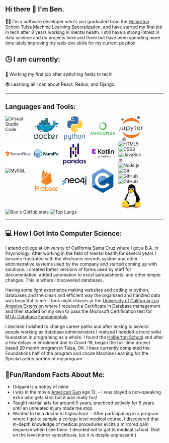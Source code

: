 ## Hi there 👋 I'm Ben.

👨‍🎓 I'm a software developer who's just graduated from the [Holberton School Tulsa](https://www.holbertonschool.com/) Machine Learning Specialization, and have started my first job in tech after 8 years working in mental health.
I still have a strong intrest in data science and do projects here and there but have been spending more time lately improving my web-dev skills for my current position.

## 🕒 I am currently:

💼 Working my first job after switching fields to tech!

📚 Learning all I can about React, Redux, and Django.

---

## Languages and Tools:

[<img align="left" alt="Visual Studio Code" width="80px" src="https://cdn.jsdelivr.net/gh/devicons/devicon/icons/vscode/vscode-original-wordmark.svg" style="padding-right:10px;" />](https://code.visualstudio.com/ "Visual Studio ")
[<img align="left" alt="Docker" width="80px" src="https://raw.githubusercontent.com/devicons/devicon/1119b9f84c0290e0f0b38982099a2bd027a48bf1/icons/docker/docker-original-wordmark.svg" style="padding-right:10px;" />](https://www.docker.com/ "Docker")
[<img align="left" alt="Python" width="80px" src="https://raw.githubusercontent.com/devicons/devicon/1119b9f84c0290e0f0b38982099a2bd027a48bf1/icons/python/python-original-wordmark.svg" style="padding-right:10px;" />](https://www.python.org/ "Python")
[<img align="left" alt="Anaconda" width="80px" src="https://raw.githubusercontent.com/devicons/devicon/1119b9f84c0290e0f0b38982099a2bd027a48bf1/icons/anaconda/anaconda-original-wordmark.svg" style="padding-right:10px;" />](https://www.anaconda.com/ "Anaconda")
[<img align="left" alt="Jupyter" width="80px" src="https://raw.githubusercontent.com/devicons/devicon/1119b9f84c0290e0f0b38982099a2bd027a48bf1/icons/jupyter/jupyter-original-wordmark.svg" style="padding-right:10px;" />](https://www.python.org/ "Jupyter")
[<img align="left" alt="TensorFlow" width="80px" src="https://raw.githubusercontent.com/devicons/devicon/1119b9f84c0290e0f0b38982099a2bd027a48bf1/icons/tensorflow/tensorflow-original-wordmark.svg" style="padding-right:10px;" />](https://www.tensorflow.org/ "Tensorflow")
[<img align="left" alt="Numpy" width="80px" src="https://raw.githubusercontent.com/devicons/devicon/1119b9f84c0290e0f0b38982099a2bd027a48bf1/icons/numpy/numpy-original-wordmark.svg" style="padding-right:10px;" />](https://numpy.org/ "Numpy")
[<img align="left" alt="Pandas" width="80px" src="https://raw.githubusercontent.com/devicons/devicon/1119b9f84c0290e0f0b38982099a2bd027a48bf1/icons/pandas/pandas-original-wordmark.svg" style="padding-right:10px;" />](https://pandas.pydata.org/ "Pandas")
[<img align="left" alt="Kotlin" width="80px" src="https://raw.githubusercontent.com/devicons/devicon/1119b9f84c0290e0f0b38982099a2bd027a48bf1/icons/kotlin/kotlin-original-wordmark.svg" style="padding-right:10px;" />](https://kotlinlang.org/ "Kotlin")
[<img align="left" alt="HTML5" width="80px" src="https://cdn.jsdelivr.net/gh/devicons/devicon/icons/html5/html5-original-wordmark.svg" style="padding-right:10px;" />](https://html.spec.whatwg.org/multipage/ "HTML5")
[<img align="left" alt="CSS3" width="80px" src="https://cdn.jsdelivr.net/gh/devicons/devicon/icons/css3/css3-original-wordmark.svg" style="padding-right:10px;" />](https://www.w3.org/TR/2001/WD-css3-roadmap-20010523/ "CSS3")
[<img align="left" alt="JavaScript" width="80px" src="https://cdn.jsdelivr.net/gh/devicons/devicon/icons/javascript/javascript-original.svg" style="padding-right:10px;" />](https://www.javascript.com/ "JavaScript")
[<img align="left" alt="Node.js" width="80px" src="https://cdn.jsdelivr.net/gh/devicons/devicon/icons/nodejs/nodejs-original-wordmark.svg" style="padding-right:10px;" />](https://nodejs.org/ "Node.js")
[<img align="left" alt="MySQL" width="80px" src="https://cdn.jsdelivr.net/gh/devicons/devicon/icons/mysql/mysql-original-wordmark.svg" style="padding-right:10px;" />](https://www.mysql.com/ "MySQL")
[<img align="left" alt="Firebase" width="80px" src="https://raw.githubusercontent.com/devicons/devicon/1119b9f84c0290e0f0b38982099a2bd027a48bf1/icons/firebase/firebase-plain-wordmark.svg" style="padding-right:10px;" />](https://firebase.google.com/ "Firebase")
[<img align="left" alt="Neo4j" width="80px" src="https://raw.githubusercontent.com/devicons/devicon/1119b9f84c0290e0f0b38982099a2bd027a48bf1/icons/neo4j/neo4j-original-wordmark.svg" style="padding-right:10px;" />](https://neo4j.com/ "Neo4j")
[<img align="left" alt="C90" width="80px" src="https://raw.githubusercontent.com/devicons/devicon/1119b9f84c0290e0f0b38982099a2bd027a48bf1/icons/c/c-original.svg" style="padding-right:10px;" />](https://www.iso-9899.info/wiki/The_Standard "C90")
[<img align="left" alt="Git" width="80px" src="https://cdn.jsdelivr.net/gh/devicons/devicon/icons/git/git-original-wordmark.svg" style="padding-right:10px;" />](https://git-scm.com/ "Git")
[<img align="left" alt="GitHub" width="80px" src="https://user-images.githubusercontent.com/3369400/139447912-e0f43f33-6d9f-45f8-be46-2df5bbc91289.png" style="padding-right:10px;" />](www.github.com/#gh-light-mode-only "GitHub")
[<img align="left" alt="GitHub" width="80px" src="https://user-images.githubusercontent.com/3369400/139448065-39a229ba-4b06-434b-bc67-616e2ed80c8f.png" style="padding-right:10px;" />](www.github.com/#gh-dark-mode-only "GitHub")
[<img align="left" alt="Linux" width="80px" src="https://raw.githubusercontent.com/devicons/devicon/1119b9f84c0290e0f0b38982099a2bd027a48bf1/icons/linux/linux-original.svg" style="padding-right:10px;" />](https://www.linux.org/ "Linux")
<br />
<br />
<br />
<br />
<br />
<br />
<br />
<br />
![Ben's GitHub stats](https://github-readme-stats.vercel.app/api?username=BenDoschGit&theme=tokyonight&hide=issues&count_private=true&include_all_commits=true&show_icons=true&line_height=29) ![Top Langs](https://github-readme-stats.vercel.app/api/top-langs/?username=BenDoschGit&theme=tokyonight&langs_count=8&hide=SCSS&layout=compact)

---

## 💻 How I Got Into Computer Science:

 I attend college at University of California Santa Cruz where I got a B.A. in Psychology. After working in the field of mental health for several years I became frustrated with the electronic records system and other administrative systems used by the company and started coming up with solutions. I created better versions of forms used by staff for documentation, added automation to excel spreadsheets, and other simple changes. This is where I discovered databases.

 Having some light experience making websites and coding in python, databases and the clean and efficient way the organized and handled data was beautiful to me. I took night classes at the [University of California Los Angeles Extension](https://www.uclaextension.edu/digital-technology/data-analytics-management/certificate/database-management) where I received a Certificate in Database management and then studied on my own to pass the Microsoft Certification test for [MTA: Database Fundamentals](https://docs.microsoft.com/en-us/learn/certifications/mta-database-fundamentals/). 

 I decided I wished to change career paths and after talking to several people working as database administrators I realized I needed a more solid foundation in programing as a whole. I found the [Holberton School](https://www.holbertonschool.com/) and after a few delays in enrolment due to Covid-19, began the full-time project based 20 month program in Tulsa, OK. I have currently completed the Foundations half of the program and chose Machine Learning for the Specialization portion of my program.
  
## 🎉Fun/Random Facts About Me:
  * Origami is a hobby of mine.
  * I was in the movie [American Gun](https://www.imdb.com/title/tt0416471/?ref_=ttfc_fc_tt) age 12. - I was played a non-speaking extra who gets shot but it was really fun!
  * Taught martial arts for around 5 years, practiced actively for 6 years until an unrelated injury made me stop.
  * Wanted to be a doctor in highschool. - After participating in a program where I got to sample a college level medical course, I discovered that in-depth knowledge of medical procedures elicits a mirrored pain response when I see them. I decided not to got to medical school. (Not on the level mirror synesthesia, but it is deeply unpleasant.)
